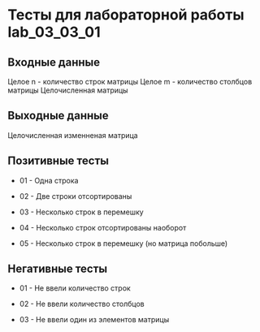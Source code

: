 # Тесты для лабораторной работы lab_03_03_01

## Входные данные

Целое n - количество строк матрицы
Целое m - количество столбцов матрицы
Целочисленная матрицы

## Выходные данные

Целочисленная изменненая матрица

## Позитивные тесты

- 01 - Одна строка

- 02 - Две строки отсортированы

- 03 - Несколько строк в перемешку

- 04 - Несколько строк отсортированы наоборот

- 05 - Несколько строк в перемешку (но матрица побольше)


## Негативные тесты

- 01 - Не ввели количество строк

- 02 - Не ввели количество столбцов

- 03 - Не ввели один из элементов матрицы
